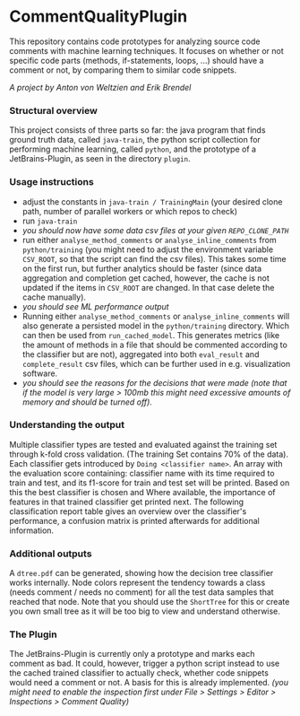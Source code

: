 # CommentQualityPlugin

This repository contains code prototypes for analyzing source code comments with machine learning techniques. It focuses on whether or not specific code parts (methods, if-statements, loops, ...) should have a comment or not, by comparing them to similar code snippets.

_A project by Anton von Weltzien and Erik Brendel_

### Structural overview

This project consists of three parts so far: the java program that finds ground truth data, called `java-train`, the python script collection for performing machine learning, called `python`, and the prototype of a JetBrains-Plugin, as seen in the directory `plugin`.

### Usage instructions

 - adjust the constants in `java-train / TrainingMain` (your desired clone path, number of parallel workers or which repos to check)
 - run `java-train`
 - _you should now have some data csv files at your given `REPO_CLONE_PATH`_
 - run either `analyse_method_comments` or `analyse_inline_comments` from `python/training` (you might need to adjust the environment variable `CSV_ROOT`, so that the script can find the csv files). This takes some time on the first run, but further analytics should be faster (since data aggregation and completion get cached, however, the cache is not updated if the items in `CSV_ROOT` are changed. In that case delete the cache manually). 
 - _you should see ML performance output_
 - Running either `analyse_method_comments` or `analyse_inline_comments` will also generate a persisted model in the `python/training` directory. Which can then be used from `run_cached_model`. This generates metrics (like the amount of methods in a file that should be commented according to the classifier but are not), aggregated into both `eval_result` and `complete_result` csv files, which can be further used in e.g. visualization software.
 - _you should see the reasons for the decisions that were made (note that if the model is very large > 100mb this might need excessive amounts of memory and should be turned off)._

### Understanding the output

Multiple classifier types are tested and evaluated against the training set through k-fold cross validation. (The training Set contains 70% of the data). Each classifier gets introduced by `Doing <classifier name>`. An array with the evaluation score containing: classifier name with its time required to train and test, and its f1-score for train and test set will be printed. Based on this the best classifier is chosen and  Where available, the importance of features in that trained classifier get printed next. The following classification report table gives an overview over the classifier's performance, a confusion matrix is printed afterwards for additional information.

### Additional outputs

A `dtree.pdf` can be generated, showing how the decision tree classifier works internally. Node colors represent the tendency towards a class (needs comment / needs no comment) for all the test data samples that reached that node. Note that you should use the `ShortTree` for this or create you own small tree as it will be too big to view and understand otherwise. 


### The Plugin

The JetBrains-Plugin is currently only a prototype and marks each comment as bad. It could, however, trigger a python script instead to use the cached trained classifier to actually check, whether code snippets would need a comment or not. A basis for this is already implemented. _(you might need to enable the inspection first under File > Settings > Editor > Inspections > Comment Quality)_
